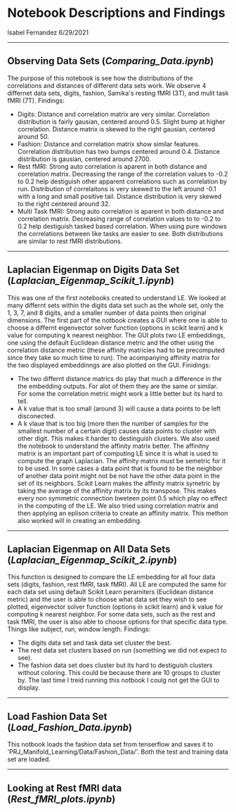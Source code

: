 # Notebook Descriptions and Findings
Isabel Fernandez 6/29/2021

***
## Observing Data Sets (*Comparing_Data.ipynb*)
The purpose of this notebook is see how the distributions of the correlations and distances of different data sets work. We observe 4 differnet data sets, digits, fashion, Samika's resting fMRI (3T), and mulit task fMRI (7T).
Findings:
* Digits: Distance and correlation matrix are very similar. Correlation distribution is fairly gausian, centered around 0.5. Slight bump at higher correlation. Distance matrix is skewed to the right gausian, centered around 50.
* Fashion: Distance and correlation matrix show similar features. Correlation distribution has two bumps centered around 0.4. Distance distribution is gausian, centered around 2700.
* Rest fMRI: Strong auto correlation is aparent in both distance and correlation matrix. Decreasing the range of the correlation values to -0.2 to 0.2 help destiguish other apparent correlations such as correlation by run. Distribution of correlaitons is very skewed to the left around -0.1 with a long and small positive tail. Distance distribution is very skewed to the right centered around 32.
* Multi Task fMRI: Strong auto correlation is aparent in both distance and correlation matrix. Decreasing range of correlation values to to -0.2 to 0.2 help destiguish tasked based correlation. When using pure windows the correlations between like tasks are easier to see. Both distributions are similar to rest fMRI distributions.

***
## Laplacian Eigenmap on Digits Data Set (*Laplacian_Eigenmap_Scikit_1.ipynb*)
This was one of the first notebooks created to understand LE. We looked at many differnt sets within the digits data set such as the whole set, only the 1, 3, 7, and 8 digits, and a smaller number of data points then original dimensions. The first part of the notbook creates a GUI where one is able to choose a differnt eigenvector solver function (options in scikit learn) and k value for computing k nearest neighbor. The GUI plots two LE embeddings, one using the default Euclidean distance metric and the other using the correlation distance metric (these affinity matricies had to be precomputed since they take so much time to run). The acompanying affinity matrix for the two displayed embeddinngs are also plotted on the GUI.
Finidings:
* The two differnt distance matrics do play that much a difference in the the embedding outputs. For alot of them they are the same or similar. For some the correlation metric might work a little better but its hard to tell.
* A k value that is too small (around 3) will cause a data points to be left disconected.
* A k vlaue that is too big (more then the number of samples for the smallest number of a certain digit) causes data points to cluster with other digit. This makes it harder to destinguish clusters.
We also used the notebook to understand the affinity matrix better. The affinitny matrix is an important part of computing LE since it is what is used to compute the graph Laplacian. The affinity matrix must be semetric for it to be used. In some cases a data point that is found to be the neighbor of another data point might not be not have the other data point in the set of its neighbors. Scikit Learn makes the affinity matrix symetric by taking the average of the affinity matrix by its transpose. This makes every non symmetric connection bweteen point 0.5 which play no effect in the computing of the LE. We also tried using correlation matrix and then applying an eplison criteria to create an affinity matrix. This methon also worked will in creating an embedding.

***
## Laplacian Eigenmap on All Data Sets (*Laplacian_Eigenmap_Scikit_2.ipynb*)
This function is designed to compare the LE embedding for all four data sets (digits, fashion, rest fMRI, task fMRI). All LE are computed the same for each data set using default Scikit Learn peramiters (Euclidean distance metric) and the user is able to choose what data set they wish to see plotted, eigenvector solver function (options in scikit learn) and k value for computing k nearest neighbor. For some data sets, such as the rest and task fMRI, the user is also able to choose options for that specific data type. Things like subject, run, window length.
Findings:
* The digits data set and task data set cluster the best.
* The rest data set clusters based on run (something we did not expect to see).
* The fashion data set does cluster but its hard to destiguish clusters without coloring. This could be because there are 10 groups to cluster by.
The last time I treid running this notbook I coulg not get the GUI to display.

***
## Load Fashion Data Set (*Load_Fashion_Data.ipynb*)
This notbook loads the fashion data set from tenserflow and saves it to 'PRJ_Manifold_Learning/Data/Fashion_Data/'. Both the test and training data set are loaded.

***
## Looking at Rest fMRI data (*Rest_fMRI_plots.ipynb*)
